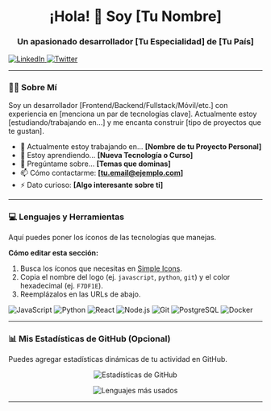 <h1 align="center">¡Hola! 👋 Soy [Tu Nombre]</h1>

<h3 align="center">Un apasionado desarrollador [Tu Especialidad] de [Tu País]</h3>

<p align="left">
  <a href="https://linkedin.com/in/tu-usuario" target="_blank">
    <img src="https://img.shields.io/badge/LinkedIn-0077B5?style=for-the-badge&logo=linkedin&logoColor=white" alt="LinkedIn">
  </a>
  <a href="https://twitter.com/tu-usuario" target="_blank">
    <img src="https://img.shields.io/badge/Twitter-1DA1F2?style=for-the-badge&logo=twitter&logoColor=white" alt="Twitter">
  </a>
</p>

---

### 🙋‍♂️ Sobre Mí

Soy un desarrollador [Frontend/Backend/Fullstack/Móvil/etc.] con experiencia en [menciona un par de tecnologías clave]. Actualmente estoy [estudiando/trabajando en...] y me encanta construir [tipo de proyectos que te gustan].

* 🔭 Actualmente estoy trabajando en... **[Nombre de tu Proyecto Personal]**
* 🌱 Estoy aprendiendo... **[Nueva Tecnología o Curso]**
* 💬 Pregúntame sobre... **[Temas que dominas]**
* 📫 Cómo contactarme: **[tu.email@ejemplo.com]**
* ⚡ Dato curioso: **[Algo interesante sobre ti]**

---

### 💻 Lenguajes y Herramientas

Aquí puedes poner los íconos de las tecnologías que manejas.

**Cómo editar esta sección:**
1.  Busca los íconos que necesitas en [Simple Icons](https://simpleicons.org/).
2.  Copia el nombre del logo (ej. `javascript`, `python`, `git`) y el color hexadecimal (ej. `F7DF1E`).
3.  Reemplázalos en las URLs de abajo.

<p align="left">
  <img src="https://img.shields.io/badge/JavaScript-F7DF1E?style=for-the-badge&logo=javascript&logoColor=black" alt="JavaScript">
  <img src="https://img.shields.io/badge/Python-3776AB?style=for-the-badge&logo=python&logoColor=white" alt="Python">
  <img src="https://img.shields.io/badge/React-61DAFB?style=for-the-badge&logo=react&logoColor=black" alt="React">
  <img src="https://img.shields.io/badge/Node.js-339933?style=for-the-badge&logo=node.js&logoColor=white" alt="Node.js">
  <img src="https://img.shields.io/badge/Git-F05032?style=for-the-badge&logo=git&logoColor=white" alt="Git">
  <img src="https://img.shields.io/badge/PostgreSQL-4169E1?style=for-the-badge&logo=postgresql&logoColor=white" alt="PostgreSQL">
  <img src="https://img.shields.io/badge/Docker-2496ED?style=for-the-badge&logo=docker&logoColor=white" alt="Docker">
</p>

---

### 📊 Mis Estadísticas de GitHub (Opcional)

Puedes agregar estadísticas dinámicas de tu actividad en GitHub.

<p align="center">
  <img src="https://github-readme-stats.vercel.app/api?username=tu-usuario&show_icons=true&theme=radical&include_all_commits=true&count_private=true" alt="Estadísticas de GitHub">
</p>
<p align="center">
  <img src="https://github-readme-stats.vercel.app/api/top-langs/?username=tu-usuario&layout=compact&theme=radical" alt="Lenguajes más usados">
</p>

---
